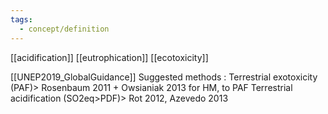 ```yaml
---
tags:
  - concept/definition
---
```

[[acidification]]
[[eutrophication]]
[[ecotoxicity]]

[[UNEP2019_GlobalGuidance]]
Suggested methods :
Terrestrial exotoxicity (PAF)> Rosenbaum 2011 + Owsianiak 2013 for HM, to PAF
Terrestrial acidification (SO2eq>PDF)> Rot 2012, Azevedo 2013